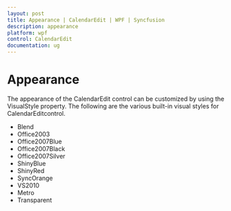 ```yaml
---
layout: post
title: Appearance | CalendarEdit | WPF | Syncfusion
description: appearance 
platform: wpf
control: CalendarEdit
documentation: ug
---
```


# Appearance 

The appearance of the CalendarEdit control can be customized by using the VisualStyle property. The following are the various built-in visual styles for CalendarEditcontrol.

* Blend
* Office2003
* Office2007Blue
* Office2007Black
* Office2007Silver
* ShinyBlue
* ShinyRed
* SyncOrange
* VS2010
* Metro
* Transparent



